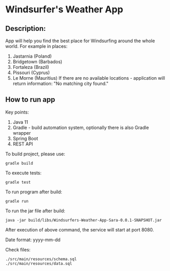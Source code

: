 # Windsurfer's Weather App

## Description:
App will help you find the best place for Windsurfing around the whole world. 
For example in places:
1. Jastarnia (Poland)
2. Bridgetown (Barbados)
3. Fortaleza (Brazil)
4. Pissouri (Cyprus)
5. Le Morne (Mauritius)
If there are no available locations - application will return information:
"No matching city found."

## How to run app
Key points:
1. Java 11
2. Gradle - build automation system, optionally there is also Gradle wrapper
3. Spring Boot
4. REST API

To build project, please use:
```
gradle build
```

To execute tests:
```
gradle test
```

To run program after build:
```
gradle run
```
To run the jar file after build:
```
java -jar build/libs/Windsurfers-Weather-App-Sara-0.0.1-SNAPSHOT.jar
```
After execution of above command, the service will start at port 8080.

Date format: yyyy-mm-dd

Check files:
```
./src/main/resources/schema.sql
./src/main/resources/data.sql
```